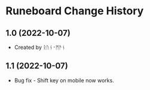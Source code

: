 Runeboard Change History
====================

1.0 (2022-10-07)
----------------
* Created by ᚱᚢᚾ᛫ᛗᚫᚾ

1.1 (2022-10-07)
----------------
* Bug fix - Shift key on mobile now works.


